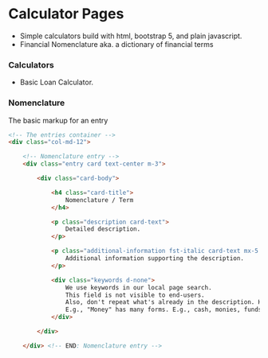 # Calculator Pages

- Simple calculators build with html, bootstrap 5, and plain javascript.
- Financial Nomenclature aka. a dictionary of financial terms

### Calculators
- Basic Loan Calculator.

### Nomenclature
The basic markup for an entry
```html
<!-- The entries container -->
<div class="col-md-12">

    <!-- Nomenclature entry -->
    <div class="entry card text-center m-3">

        <div class="card-body">

            <h4 class="card-title">
                Nomenclature / Term
            </h4>

            <p class="description card-text">
                Detailed description.
            </p>

            <p class="additional-information fst-italic card-text mx-5 px-5">
                Additional information supporting the description.
            </p>

            <div class="keywords d-none">
                We use keywords in our local page search.
                This field is not visible to end-users.
                Also, don't repeat what's already in the description. However, plurals or related words are ok.
                E.g., "Money" has many forms. E.g., cash, monies, funds, etc.
            </div>

        </div>

    </div> <!-- END: Nomenclature entry -->


```
